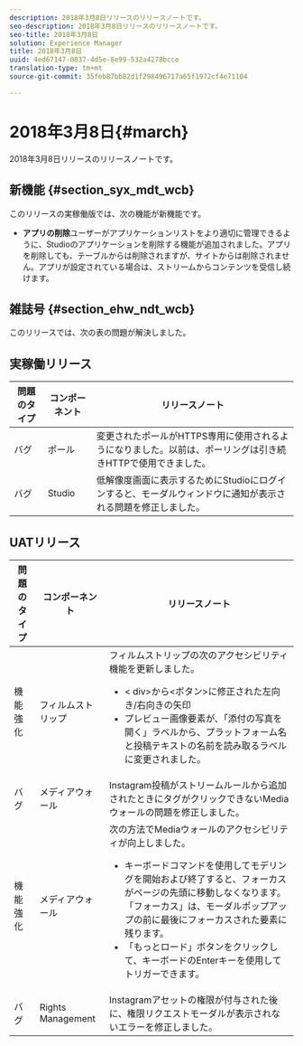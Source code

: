 ```yaml
---
description: 2018年3月8日リリースのリリースノートです。
seo-description: 2018年3月8日リリースのリリースノートです。
seo-title: 2018年3月8日
solution: Experience Manager
title: 2018年3月8日
uuid: 4ed67147-0837-4d5e-8e99-532a4278bcce
translation-type: tm+mt
source-git-commit: 35feb87bb82d1f298496717a65f1972cf4e71104

---
```



# 2018年3月8日{#march}

2018年3月8日リリースのリリースノートです。

## 新機能 {#section_syx_mdt_wcb}

このリリースの実稼働版では、次の機能が新機能です。

* **アプリの削除**ユーザーがアプリケーションリストをより適切に管理できるように、Studioのアプリケーションを削除する機能が追加されました。アプリを削除しても、テーブルからは削除されますが、サイトからは削除されません。アプリが設定されている場合は、ストリームからコンテンツを受信し続けます。

## 雑誌号 {#section_ehw_ndt_wcb}

このリリースでは、次の表の問題が解決しました。

## 実稼働リリース

| **問題のタイプ** | **コンポーネント** | **リリースノート** |
|---|---|---|
| バグ | ポール | 変更されたポールがHTTPS専用に使用されるようになりました。以前は、ポーリングは引き続きHTTPで使用できました。 |
| バグ | Studio | 低解像度画面に表示するためにStudioにログインすると、モーダルウィンドウに通知が表示される問題を修正しました。 |

## UATリリース

| 問題のタイプ | コンポーネント | リリースノート |
|--- |--- |--- |
| 機能強化 | フィルムストリップ | フィルムストリップの次のアクセシビリティ機能を更新しました。 <br><ul><li>&lt; div&gt;から&lt;ボタン&gt;に修正された左向き/右向きの矢印 </li><li>プレビュー画像要素が、「添付の写真を開く」ラベルから、プラットフォーム名と投稿テキストの名前を読み取るラベルに変更されました。</li></ul> |
| バグ | メディアウォール | Instagram投稿がストリームルールから追加されたときにタグがクリックできないMediaウォールの問題を修正しました。 |
| 機能強化 | メディアウォール | 次の方法でMediaウォールのアクセシビリティが向上しました。 <br><ul><li>キーボードコマンドを使用してモデリングを開始および終了すると、フォーカスがページの先頭に移動しなくなります。「フォーカス」は、モーダルポップアップの前に最後にフォーカスされた要素に残ります。</li><li>「もっとロード」ボタンをクリックして、キーボードのEnterキーを使用してトリガーできます。</li></ul> |
| バグ | Rights Management | Instagramアセットの権限が付与された後に、権限リクエストモーダルが表示されないエラーを修正しました。 |

